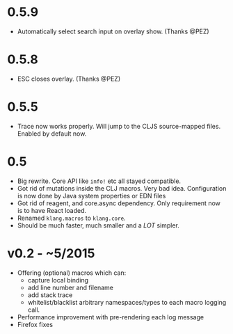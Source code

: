 
# 0.5.9
- Automatically select search input on overlay show. (Thanks @PEZ)

# 0.5.8
- ESC closes overlay. (Thanks @PEZ)

# 0.5.5

- Trace now works properly. Will jump to the CLJS source-mapped files. 
  Enabled by default now.

# 0.5
- Big rewrite. Core API like `info!` etc all stayed compatible.
- Got rid of mutations inside the CLJ macros. Very bad idea.
  Configuration is now done by Java system properties or EDN files
- Got rid of reagent, and core.async dependency.
  Only requirement now is to have React loaded.
- Renamed `klang.macros` to `klang.core`.
- Should be much faster, much smaller and a *LOT* simpler.

# v0.2 - ~5/2015

- Offering (optional) macros which can:
  - capture local binding
  - add line number and filename
  - add stack trace
  - whitelist/blacklist arbitrary namespaces/types
 to each macro logging call.
- Performance improvement with pre-rendering each log message
- Firefox fixes
